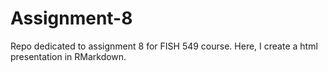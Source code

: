 # Assignment-8
Repo dedicated to assignment 8 for FISH 549 course. Here, I create a html presentation in RMarkdown.
